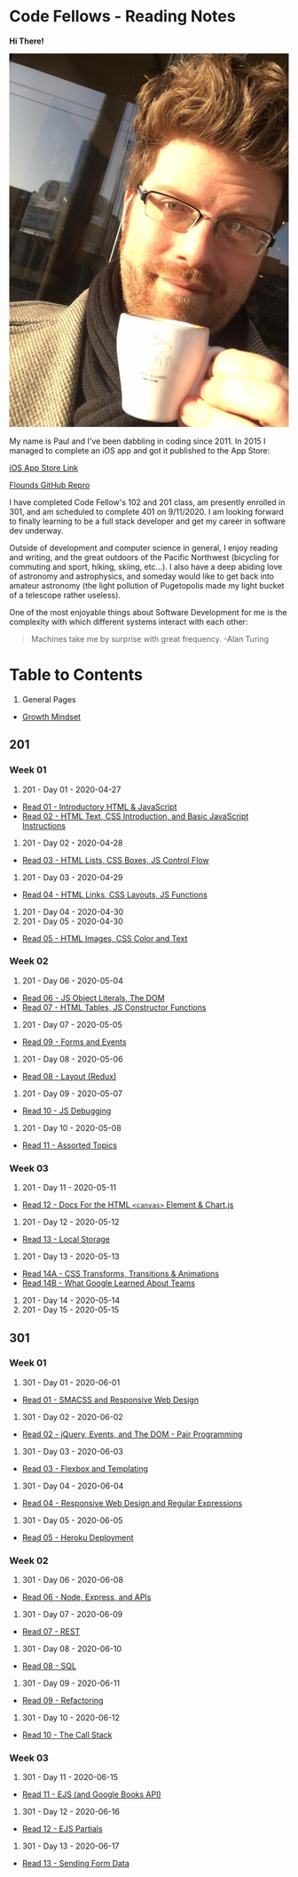 # Code Fellows - Reading Notes

**Hi There!**

<img src="Images/HairAndEspresso.jpg">

My name is Paul and I've been dabbling in coding since 2011. In 2015 I managed to complete an iOS app and got it published to the App Store:

[iOS App Store Link](https://apps.apple.com/us/app/flounds/id1059196121 "iOS App Store - Flounds")

[Flounds GitHub Repro](https://github.com/paulmrest/Flounds)

I have completed Code Fellow's 102 and 201 class, am presently enrolled in 301, and am scheduled to complete 401 on 9/11/2020. I am looking forward to finally learning to be a full stack developer and get my career in software dev underway.

Outside of development and computer science in general, I enjoy reading and writing, and the great outdoors of the Pacific Northwest (bicycling for commuting and sport, hiking, skiing, etc...). I also have a deep abiding love of astronomy and astrophysics, and someday would like to get back into amateur astronomy (the light pollution of Pugetopolis made my light bucket of a telescope rather useless).

One of the most enjoyable things about Software Development for me is the complexity with which different systems interact with each other:

> Machines take me by surprise with great frequency.
> -Alan Turing


# Table to Contents

1. General Pages
* [Growth Mindset](./GeneralGuides/GrowthMindset.md)

## 201
### Week 01

1. 201 - Day 01 - 2020-04-27
* [Read 01 - Introductory HTML & JavaScript](CodeFellows-201/Day01-2020-04-27/Read01-IntroHTML+JS.md)
* [Read 02 - HTML Text, CSS Introduction, and Basic JavaScript Instructions](CodeFellows-201/Day01-2020-04-27/class-02.md)
1. 201 - Day 02 - 2020-04-28
* [Read 03 - HTML Lists, CSS Boxes, JS Control Flow](CodeFellows-201/Day02-2020-04-28/Read03-HTMLText+CSSBoxes+JSControlFlow.md)
1. 201 - Day 03 - 2020-04-29
* [Read 04 - HTML Links, CSS Layouts, JS Functions](CodeFellows-201/Day03-2020-04-29/class-04.md)
1. 201 - Day 04 - 2020-04-30
1. 201 - Day 05 - 2020-04-30
* [Read 05 - HTML Images, CSS Color and Text](CodeFellows-201/Day05-2020-05-01/class-05.md)

### Week 02

1. 201 - Day 06 - 2020-05-04
* [Read 06 - JS Object Literals, The DOM](CodeFellows-201/Day06-2020-05-04/class-06.md)
* [Read 07 - HTML Tables, JS Constructor Functions](CodeFellows-201/Day06-2020-05-04/class-07.md)
1. 201 - Day 07 - 2020-05-05
* [Read 09 - Forms and Events](CodeFellows-201/Day07-2020-05-05/class-09.md)
1. 201 - Day 08 - 2020-05-06
* [Read 08 - Layout (Redux)](CodeFellows-201/Day08-2020-05-06/class-08.md)
1. 201 - Day 09 - 2020-05-07
* [Read 10 - JS Debugging](CodeFellows-201/Day09-2020-05-07/class-10.md)
1. 201 - Day 10 - 2020-05-08
* [Read 11 - Assorted Topics](CodeFellows-201/Day10-2020-05-08/class-11.md)

### Week 03

1. 201 - Day 11 - 2020-05-11
* [Read 12 - Docs For the HTML `<canvas>` Element & Chart.js](CodeFellows-201/Day11-2020-05-11/class-12.md)
1. 201 - Day 12 - 2020-05-12
* [Read 13 - Local Storage](CodeFellows-201/Day12-2020-05-12/class-13.md)
1. 201 - Day 13 - 2020-05-13
* [Read 14A - CSS Transforms, Transitions & Animations](CodeFellows-201/Day13-2020-05-13/class-14.md)
* [Read 14B - What Google Learned About Teams](CodeFellows-201/Day13-2020-05-13/class-15.md)
1. 201 - Day 14 - 2020-05-14
1. 201 - Day 15 - 2020-05-15

## 301
### Week 01

1. 301 - Day 01 - 2020-06-01
* [Read 01 - SMACSS and Responsive Web Design](CodeFellows-301/Read01-SMACSS_ResponsiveWebDesign.md)
1. 301 - Day 02 - 2020-06-02
* [Read 02 - jQuery, Events, and The DOM - Pair Programming](CodeFellows-301/Read02-jQuery_PairProgramming.md)
1. 301 - Day 03 - 2020-06-03
* [Read 03 - Flexbox and Templating](CodeFellows-301/Read03-Flexbox_Templating.md)
1. 301 - Day 04 - 2020-06-04
* [Read 04 - Responsive Web Design and Regular Expressions](CodeFellows-301/Read04-RWD_RegExr.md)
1. 301 - Day 05 - 2020-06-05
* [Read 05 - Heroku Deployment](CodeFellows-301/Read05-Heroku.md)

### Week 02

1. 301 - Day 06 - 2020-06-08
* [Read 06 - Node, Express, and APIs](CodeFellows-301/Read06-Node.md)
1. 301 - Day 07 - 2020-06-09
* [Read 07 - REST](CodeFellows-301/Read07-REST.md)
1. 301 - Day 08 - 2020-06-10
* [Read 08 - SQL](CodeFellows-301/Read08-SQL.md)
1. 301 - Day 09 - 2020-06-11
* [Read 09 - Refactoring](CodeFellows-301/Read09-Refactoring.md)
1. 301 - Day 10 - 2020-06-12
* [Read 10 - The Call Stack](CodeFellows-301/Read10-TheCallStack.md)

### Week 03

1. 301 - Day 11 - 2020-06-15
* [Read 11 - EJS (and Google Books API)](CodeFellows-301/Read11-EJS_GoogleBooksAPI.md)
1. 301 - Day 12 - 2020-06-16
* [Read 12 - EJS Partials](CodeFellows-301/Read12-EJS_Partials.md)
1. 301 - Day 13 - 2020-06-17
* [Read 13 - Sending Form Data](CodeFellows-301/Read13-SendingFormData.md)